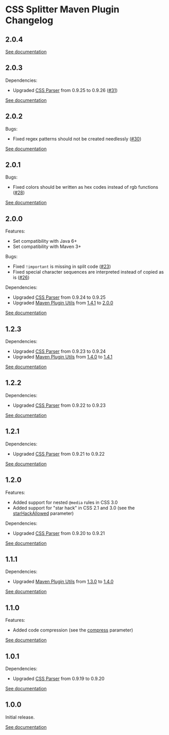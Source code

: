 # CSS Splitter Maven Plugin Changelog

## 2.0.4

[See documentation](http://css-splitter-maven-plugin.projects.gabrys.biz/2.0.4/)

## 2.0.3
Dependencies:
* Upgraded [CSS Parser](http://cssparser.sourceforge.net/) from 0.9.25 to 0.9.26 ([#31](https://github.com/gabrysbiz/css-splitter-maven-plugin/issues/31))

[See documentation](http://css-splitter-maven-plugin.projects.gabrys.biz/2.0.3/)

## 2.0.2
Bugs:
* Fixed regex patterns should not be created needlessly ([#30](https://github.com/gabrysbiz/css-splitter-maven-plugin/issues/30))

[See documentation](http://css-splitter-maven-plugin.projects.gabrys.biz/2.0.2/)

## 2.0.1
Bugs:
* Fixed colors should be written as hex codes instead of rgb functions ([#28](https://github.com/gabrysbiz/css-splitter-maven-plugin/issues/28))

[See documentation](http://css-splitter-maven-plugin.projects.gabrys.biz/2.0.1/)

## 2.0.0
Features:
* Set compatibility with Java 6+
* Set compatibility with Maven 3+

Bugs:
* Fixed `!important` is missing in split code  ([#23](https://github.com/gabrysbiz/css-splitter-maven-plugin/issues/23))
* Fixed special character sequences are interpreted instead of copied as is ([#26](https://github.com/gabrysbiz/css-splitter-maven-plugin/issues/26))

Dependencies:
* Upgraded [CSS Parser](http://cssparser.sourceforge.net/) from 0.9.24 to 0.9.25
* Upgraded [Maven Plugin Utils](http://maven-plugin-utils.projects.gabrys.biz/) from [1.4.1](http://maven-plugin-utils.projects.gabrys.biz/1.4.1/) to [2.0.0](http://maven-plugin-utils.projects.gabrys.biz/2.0.0/)

[See documentation](http://css-splitter-maven-plugin.projects.gabrys.biz/2.0.0/)

## 1.2.3
Dependencies:
* Upgraded [CSS Parser](http://cssparser.sourceforge.net/) from 0.9.23 to 0.9.24
* Upgraded [Maven Plugin Utils](http://maven-plugin-utils.projects.gabrys.biz/) from [1.4.0](http://maven-plugin-utils.projects.gabrys.biz/1.4.0/) to [1.4.1](http://maven-plugin-utils.projects.gabrys.biz/1.4.1/)

[See documentation](http://css-splitter-maven-plugin.projects.gabrys.biz/1.2.3/)

## 1.2.2
Dependencies:
* Upgraded [CSS Parser](http://cssparser.sourceforge.net/) from 0.9.22 to 0.9.23

[See documentation](http://css-splitter-maven-plugin.projects.gabrys.biz/1.2.2/)

## 1.2.1
Dependencies:
* Upgraded [CSS Parser](http://cssparser.sourceforge.net/) from 0.9.21 to 0.9.22

[See documentation](http://css-splitter-maven-plugin.projects.gabrys.biz/1.2.1/)

## 1.2.0
Features:
* Added support for nested `@media` rules in CSS 3.0
* Added support for "star hack" in CSS 2.1 and 3.0 (see the [starHackAllowed](http://css-splitter-maven-plugin.projects.gabrys.biz/1.2.0/split-mojo.html#starHackAllowed) parameter)

Dependencies:
* Upgraded [CSS Parser](http://cssparser.sourceforge.net/) from 0.9.20 to 0.9.21

[See documentation](http://css-splitter-maven-plugin.projects.gabrys.biz/1.2.0/)

## 1.1.1
Dependencies:
* Upgraded [Maven Plugin Utils](http://maven-plugin-utils.projects.gabrys.biz/) from [1.3.0](http://maven-plugin-utils.projects.gabrys.biz/1.3.0/) to [1.4.0](http://maven-plugin-utils.projects.gabrys.biz/1.4.0/)

[See documentation](http://css-splitter-maven-plugin.projects.gabrys.biz/1.1.1/)

## 1.1.0
Features:
* Added code compression (see the [compress](http://css-splitter-maven-plugin.projects.gabrys.biz/1.1.0/split-mojo.html#compress) parameter)

[See documentation](http://css-splitter-maven-plugin.projects.gabrys.biz/1.1.0/)

## 1.0.1
Dependencies:
* Upgraded [CSS Parser](http://cssparser.sourceforge.net/) from 0.9.19 to 0.9.20

[See documentation](http://css-splitter-maven-plugin.projects.gabrys.biz/1.0.1/)

## 1.0.0
Initial release.

[See documentation](http://css-splitter-maven-plugin.projects.gabrys.biz/1.0.0/)